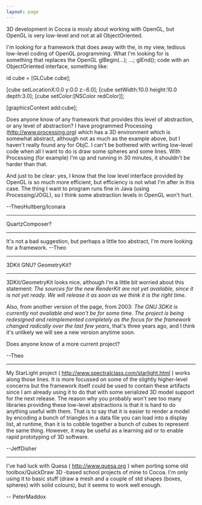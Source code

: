 ```yaml
---
layout: page
---
```


3D development in Cocoa is mosly about working with OpenGL, but OpenGL is very low-level and not at all ObjectOriented.

I'm looking for a framework that does away with the, in my view, tedious low-level coding of OpenGL programming. What I'm looking for is something that replaces the OpenGL     glBegin(...); ...; glEnd(); code with an ObjectOriented interface, something like:

    
id cube = [GLCube cube];

[cube setLocationX:0.0 y:0.0 z:-6.0];
[cube setWidth:10.0 height:10.0 depth:3.0];
[cube setColor:[NSColor redColor]];

[graphicsContext add:cube];


Does anyone know of any framework that provides this level of abstraction, or any level of abstraction? I have programmed Processing (http://www.processing.org) which has a 3D environment which is somewhat abstract, although not as much as the example above, but I haven't really found any for ObjC. I can't be bothered with writing low-level code when all I want to do is draw some spheres and some lines. With Processing (for example) I'm up and running in 30 minutes, it shouldn't be harder than that.

And just to be clear: yes, I know that the low level interface provided by OpenGL is so much more efficient, but efficiency is not what I'm after in this case. The thing I want to program runs fine in Java (using Processing/JOGL), so I think some abstraction levels in OpenGL won't hurt.

--TheoHultberg/Iconara

----
QuartzComposer?

----
It's not a bad suggestion, but perhaps a little too abstract, I'm more looking for a framework. --Theo

----
3DKit GNU? GeometryKit?

----
3DKit/GeometryKit looks nice, although I'm a little bit worried about this statement: *The sources for the new RenderKit are not yet available, since it is not yet ready. We will release it as soon as we think it is the right time.*

Also, from another version of the page, from 2003: *The GNU 3DKit is currently not available and won't be for some time. The project is being redesigned and reimplemented completely as the focus for the framework changed radically over the last few years*, that's three years ago, and I think it's unlikely we will see a new version anytime soon.

Does anyone know of a more current project?

--Theo

----

My StarLight project ( http://www.spectralclass.com/starlight.html ) works along those lines.  It is more focussed on some of the slightly higher-level concerns but the framework itself could be used to contain these artifacts since I am already using it to do that with some serialized 3D model support for the next release.  The reason why you probably won't see too many libraries providing these low-level abstractions is that it is hard to do anything useful with them.  That is to say that it is easier to render a model by encoding a bunch of triangles in a data file you can load into a display list, at runtime, than it is to cobble together a bunch of cubes to represent the same thing.  However, it may be useful as a learning aid or to enable rapid prototyping of 3D software.

--JeffDisher

----

I've had luck with Quesa ( http://www.quesa.org ) when porting some old toolbox/QuickDraw 3D -based school projects of mine to Cocoa.
I'm only using it to basic stuff (draw a mesh and a couple of std shapes (boxes, spheres) with solid colours), but it seems to work well enough.

-- PeterMaddox

